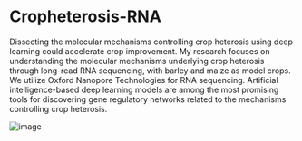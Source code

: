 # Cropheterosis-RNA
Dissecting the molecular mechanisms controlling crop heterosis using deep learning could accelerate crop improvement. My research focuses on understanding the molecular mechanisms underlying crop heterosis through long-read RNA sequencing, with barley and maize as model crops. We utilize Oxford Nanopore Technologies for RNA sequencing. Artificial intelligence-based deep learning models are among the most promising tools for discovering gene regulatory networks related to the mechanisms controlling crop heterosis. 

![image](https://github.com/user-attachments/assets/951e74af-c8fe-4f6f-8af1-e3efc27c3690)

